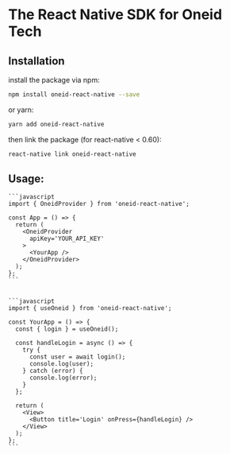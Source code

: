 # The React Native SDK for Oneid Tech

## Installation
  install the package via npm:
  ```bash
  npm install oneid-react-native --save
  ```
  or yarn:
  ```bash
  yarn add oneid-react-native
  ```
  then link the package (for react-native < 0.60):
  ```bash
  react-native link oneid-react-native
  ```
## Usage:

    ```javascript
    import { OneidProvider } from 'oneid-react-native';

    const App = () => {
      return (
        <OneidProvider
          apiKey='YOUR_API_KEY'
        >
          <YourApp />
        </OneidProvider>
      );
    };
    ```


    ```javascript
    import { useOneid } from 'oneid-react-native';

    const YourApp = () => {
      const { login } = useOneid();

      const handleLogin = async () => {
        try {
          const user = await login();
          console.log(user);
        } catch (error) {
          console.log(error);
        }
      };

      return (
        <View>
          <Button title='Login' onPress={handleLogin} />
        </View>
      );
    };
    ```
